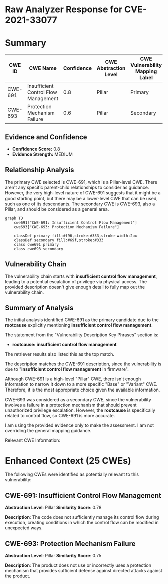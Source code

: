 # Raw Analyzer Response for CVE-2021-33077

# Summary
| CWE ID | CWE Name | Confidence | CWE Abstraction Level | CWE Vulnerability Mapping Label | CWE-Vulnerability Mapping Notes |
|---|---|---|---|---|---|
| CWE-691 | Insufficient Control Flow Management | 0.8 | Pillar | Primary | Allowed |
| CWE-693 | Protection Mechanism Failure | 0.6 | Pillar | Secondary | Discouraged |

## Evidence and Confidence

*   **Confidence Score:** 0.8
*   **Evidence Strength:** MEDIUM

## Relationship Analysis
The primary CWE selected is CWE-691, which is a Pillar-level CWE. There aren't any specific parent-child relationships to consider as guidance. However, the very high-level nature of CWE-691 suggests that it might be a good starting point, but there may be a lower-level CWE that can be used, such as one of its descendants. The secondary CWE is CWE-693, also a Pillar, and should be considered as a general area.

```mermaid
graph TD
    cwe691["CWE-691: Insufficient Control Flow Management"]
    cwe693["CWE-693: Protection Mechanism Failure"]
    
    classDef primary fill:#f96,stroke:#333,stroke-width:2px
    classDef secondary fill:#69f,stroke:#333
    class cwe691 primary
    class cwe693 secondary
```

## Vulnerability Chain
The vulnerability chain starts with **insufficient control flow management**, leading to a potential escalation of privilege via physical access. The provided description doesn't give enough detail to fully map out the vulnerability chain.

## Summary of Analysis
The initial analysis identified CWE-691 as the primary candidate due to the **rootcause** explicitly mentioning **insufficient control flow management**.

The statement from the "Vulnerability Description Key Phrases" section is:
- **rootcause:** **insufficient control flow management**

The retriever results also listed this as the top match.

The description matches the CWE-691 description, since the vulnerability is due to "**insufficient control flow management** in firmware".

Although CWE-691 is a high-level "Pillar" CWE, there isn't enough information to narrow it down to a more specific "Base" or "Variant" CWE. Therefore, it is the most appropriate choice given the available information.

CWE-693 was considered as a secondary CWE, since the vulnerability involves a failure in a protection mechanism that should prevent unauthorized privilege escalation. However, the **rootcause** is specifically related to control flow, so CWE-691 is more accurate.

I am using the provided evidence only to make the assessment. I am not overriding the general mapping guidance.

Relevant CWE Information:

# Enhanced Context (25 CWEs)
The following CWEs were identified as potentially relevant to this vulnerability:

## CWE-691: Insufficient Control Flow Management
**Abstraction Level**: Pillar
**Similarity Score**: 0.78

**Description**:
The code does not sufficiently manage its control flow during execution, creating conditions in which the control flow can be modified in unexpected ways.

## CWE-693: Protection Mechanism Failure
**Abstraction Level**: Pillar
**Similarity Score**: 0.75

**Description**:
The product does not use or incorrectly uses a protection mechanism that provides sufficient defense against directed attacks against the product.